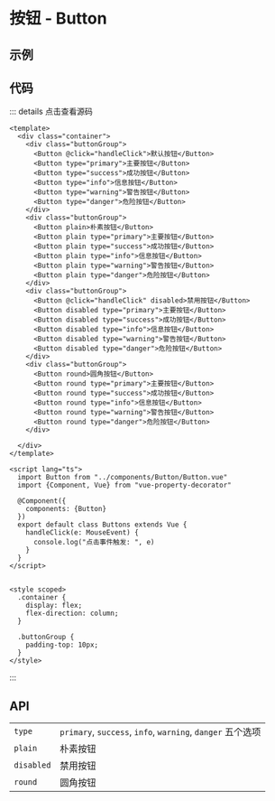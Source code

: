 # 按钮 - Button

## 示例

<ClientOnly>
  <button-demo></button-demo>
</ClientOnly>

## 代码

::: details 点击查看源码
```vue
<template>
  <div class="container">
    <div class="buttonGroup">
      <Button @click="handleClick">默认按钮</Button>
      <Button type="primary">主要按钮</Button>
      <Button type="success">成功按钮</Button>
      <Button type="info">信息按钮</Button>
      <Button type="warning">警告按钮</Button>
      <Button type="danger">危险按钮</Button>
    </div>
    <div class="buttonGroup">
      <Button plain>朴素按钮</Button>
      <Button plain type="primary">主要按钮</Button>
      <Button plain type="success">成功按钮</Button>
      <Button plain type="info">信息按钮</Button>
      <Button plain type="warning">警告按钮</Button>
      <Button plain type="danger">危险按钮</Button>
    </div>
    <div class="buttonGroup">
      <Button @click="handleClick" disabled>禁用按钮</Button>
      <Button disabled type="primary">主要按钮</Button>
      <Button disabled type="success">成功按钮</Button>
      <Button disabled type="info">信息按钮</Button>
      <Button disabled type="warning">警告按钮</Button>
      <Button disabled type="danger">危险按钮</Button>
    </div>
    <div class="buttonGroup">
      <Button round>圆角按钮</Button>
      <Button round type="primary">主要按钮</Button>
      <Button round type="success">成功按钮</Button>
      <Button round type="info">信息按钮</Button>
      <Button round type="warning">警告按钮</Button>
      <Button round type="danger">危险按钮</Button>
    </div>

  </div>
</template>

<script lang="ts">
  import Button from "../components/Button/Button.vue"
  import {Component, Vue} from "vue-property-decorator"

  @Component({
    components: {Button}
  })
  export default class Buttons extends Vue {
    handleClick(e: MouseEvent) {
      console.log("点击事件触发: ", e)
    }
  }
</script>


<style scoped>
  .container {
    display: flex;
    flex-direction: column;
  }

  .buttonGroup {
    padding-top: 10px;
  }
</style>
```
:::

## API

|            |                                                            |
|------------|------------------------------------------------------------|
| `type`     | `primary`, `success`, `info`, `warning`, `danger` 五个选项 |
| `plain`    | 朴素按钮                                                   |
| `disabled` | 禁用按钮                                                   |
| `round`    | 圆角按钮                                                   |

